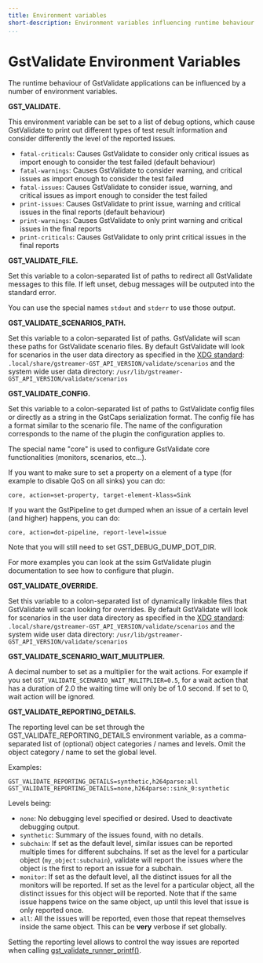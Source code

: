```yaml
---
title: Environment variables
short-description: Environment variables influencing runtime behaviour
...
```


# GstValidate Environment Variables

The runtime behaviour of GstValidate applications can be influenced by a
number of environment variables.

**GST_VALIDATE.**

This environment variable can be set to a list of debug options, which
cause GstValidate to print out different types of test result
information and consider differently the level of the reported issues.

* `fatal-criticals`: Causes GstValidate to consider only critical issues as import enough
  to consider the test failed (default behaviour)
* `fatal-warnings`: Causes GstValidate to consider warning, and critical issues as
  import enough to consider the test failed
* `fatal-issues`: Causes GstValidate to consider issue, warning, and critical issues
  as import enough to consider the test failed
* `print-issues`: Causes GstValidate to print issue, warning and critical issues in
  the final reports (default behaviour)
* `print-warnings`: Causes GstValidate to only print warning and critical issues in the
  final reports
* `print-criticals`: Causes GstValidate to only print critical issues in the final
  reports

**GST_VALIDATE_FILE.**

Set this variable to a colon-separated list of paths to redirect all
GstValidate messages to this file. If left unset, debug messages will be
outputed into the standard error.

You can use the special names `stdout` and `stderr` to use those output.

**GST_VALIDATE_SCENARIOS_PATH.**

Set this variable to a colon-separated list of paths. GstValidate will
scan these paths for GstValidate scenario files. By default GstValidate
will look for scenarios in the user data directory as specified in the
[XDG standard]:
`.local/share/gstreamer-GST_API_VERSION/validate/scenarios` and the
system wide user data directory:
`/usr/lib/gstreamer-GST_API_VERSION/validate/scenarios`

**GST_VALIDATE_CONFIG.**

Set this variable to a colon-separated list of paths to GstValidate
config files or directly as a string in the GstCaps serialization
format. The config file has a format similar to the scenario file. The
name of the configuration corresponds to the name of the plugin the
configuration applies to.

The special name "core" is used to configure GstValidate core
functionalities (monitors, scenarios, etc...).

If you want to make sure to set a property on a element of a type (for
example to disable QoS on all sinks) you can do:

```
core, action=set-property, target-element-klass=Sink
```

If you want the GstPipeline to get dumped when an issue of a certain
level (and higher) happens, you can do:

```
core, action=dot-pipeline, report-level=issue
```

Note that you will still need to set GST_DEBUG_DUMP_DOT_DIR.

For more examples you can look at the ssim GstValidate plugin
documentation to see how to configure that plugin.

**GST_VALIDATE_OVERRIDE.**

Set this variable to a colon-separated list of dynamically linkable
files that GstValidate will scan looking for overrides. By default
GstValidate will look for scenarios in the user data directory as
specified in the [XDG standard]:
`.local/share/gstreamer-GST_API_VERSION/validate/scenarios` and the
system wide user data directory:
`/usr/lib/gstreamer-GST_API_VERSION/validate/scenarios`

**GST_VALIDATE_SCENARIO_WAIT_MULITPLIER.**

A decimal number to set as a multiplier for the wait actions. For
example if you set `GST_VALIDATE_SCENARIO_WAIT_MULITPLIER=0.5`, for a
wait action that has a duration of 2.0 the waiting time will only be of
1.0 second. If set to 0, wait action will be ignored.

**GST_VALIDATE_REPORTING_DETAILS.**

The reporting level can be set through the
GST_VALIDATE_REPORTING_DETAILS environment variable, as a
comma-separated list of (optional) object categories / names and levels.
Omit the object category / name to set the global level.

Examples:

```
GST_VALIDATE_REPORTING_DETAILS=synthetic,h264parse:all
GST_VALIDATE_REPORTING_DETAILS=none,h264parse::sink_0:synthetic
```

Levels being:

* `none`: No debugging level specified or desired. Used to deactivate
  debugging output.
* `synthetic`: Summary of the issues found, with no details.
* `subchain`: If set as the default level, similar issues can be reported multiple
  times for different subchains. If set as the level for a particular
  object (`my_object:subchain`), validate will report the issues where
  the object is the first to report an issue for a subchain.
* `monitor`: If set as the default level, all the distinct issues for all the
  monitors will be reported. If set as the level for a particular
  object, all the distinct issues for this object will be reported.
  Note that if the same issue happens twice on the same object, up
  until this level that issue is only reported once.
* `all`: All the issues will be reported, even those that repeat themselves
  inside the same object. This can be **very** verbose if set
  globally.

Setting the reporting level allows to control the way issues are
reported when calling [gst_validate_runner_printf()](gst_validate_runner_printf).

  [XDG standard]: http://www.freedesktop.org/wiki/Software/xdg-user-dirs/
